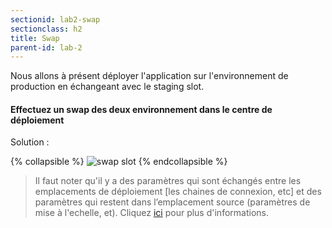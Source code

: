```yaml
---
sectionid: lab2-swap
sectionclass: h2
title: Swap 
parent-id: lab-2
---
```


Nous allons à présent déployer l'application sur l'environnement de production en échangeant avec le staging slot.

#### Effectuez un swap des deux environnement dans le centre de déploiement

Solution :

{% collapsible %}
![swap slot](/media/lab1/swap_slot.png)
{% endcollapsible %}

> Il faut noter qu'il y a des paramètres qui sont échangés entre les emplacements de déploiement [les chaines de connexion, etc] et des paramètres qui restent dans l’emplacement source (paramètres de mise à l'echelle, et). Cliquez [ici](https://learn.microsoft.com/fr-fr/training/modules/configure-azure-app-services/6-add-deployment-slots) pour plus d'informations.
